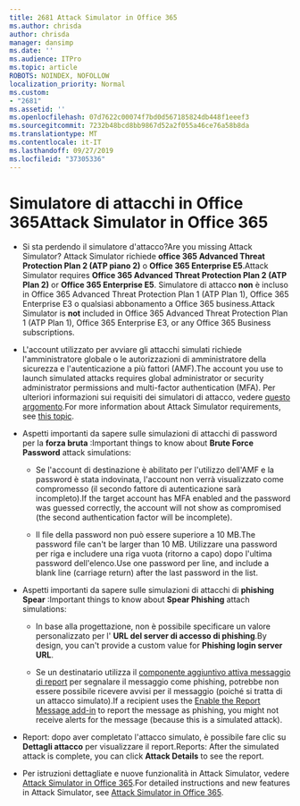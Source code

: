 ```yaml
---
title: 2681 Attack Simulator in Office 365
ms.author: chrisda
author: chrisda
manager: dansimp
ms.date: ''
ms.audience: ITPro
ms.topic: article
ROBOTS: NOINDEX, NOFOLLOW
localization_priority: Normal
ms.custom:
- "2681"
ms.assetid: ''
ms.openlocfilehash: 07d7622c00074f7bd0d567185824db448f1eeef3
ms.sourcegitcommit: 7232b48bcd8bb9867d52a2f055a46ce76a58b8da
ms.translationtype: MT
ms.contentlocale: it-IT
ms.lasthandoff: 09/27/2019
ms.locfileid: "37305336"
---
```

# <a name="attack-simulator-in-office-365"></a><span data-ttu-id="73425-102">Simulatore di attacchi in Office 365</span><span class="sxs-lookup"><span data-stu-id="73425-102">Attack Simulator in Office 365</span></span>

- <span data-ttu-id="73425-103">Si sta perdendo il simulatore d'attacco?</span><span class="sxs-lookup"><span data-stu-id="73425-103">Are you missing Attack Simulator?</span></span> <span data-ttu-id="73425-104">Attack Simulator richiede **office 365 Advanced Threat Protection Plan 2 (ATP piano 2)** o **Office 365 Enterprise E5**.</span><span class="sxs-lookup"><span data-stu-id="73425-104">Attack Simulator requires **Office 365 Advanced Threat Protection Plan 2 (ATP Plan 2)** or **Office 365 Enterprise E5**.</span></span> <span data-ttu-id="73425-105">Simulatore di attacco **non** è incluso in Office 365 Advanced Threat Protection Plan 1 (ATP Plan 1), Office 365 Enterprise E3 o qualsiasi abbonamento a Office 365 business.</span><span class="sxs-lookup"><span data-stu-id="73425-105">Attack Simulator is **not** included in Office 365 Advanced Threat Protection Plan 1 (ATP Plan 1), Office 365 Enterprise E3, or any Office 365 Business subscriptions.</span></span>

- <span data-ttu-id="73425-106">L'account utilizzato per avviare gli attacchi simulati richiede l'amministratore globale o le autorizzazioni di amministratore della sicurezza e l'autenticazione a più fattori (AMF).</span><span class="sxs-lookup"><span data-stu-id="73425-106">The account you use to launch simulated attacks requires global administrator or security administrator permissions and multi-factor authentication (MFA).</span></span> <span data-ttu-id="73425-107">Per ulteriori informazioni sui requisiti dei simulatori di attacco, vedere [questo argomento](https://docs.microsoft.com/office365/securitycompliance/attack-simulator#before-you-begin).</span><span class="sxs-lookup"><span data-stu-id="73425-107">For more information about Attack Simulator requirements, see [this topic](https://docs.microsoft.com/office365/securitycompliance/attack-simulator#before-you-begin).</span></span>

- <span data-ttu-id="73425-108">Aspetti importanti da sapere sulle simulazioni di attacchi di password per la **forza bruta** :</span><span class="sxs-lookup"><span data-stu-id="73425-108">Important things to know about **Brute Force Password** attack simulations:</span></span>

  - <span data-ttu-id="73425-109">Se l'account di destinazione è abilitato per l'utilizzo dell'AMF e la password è stata indovinata, l'account non verrà visualizzato come compromesso (il secondo fattore di autenticazione sarà incompleto).</span><span class="sxs-lookup"><span data-stu-id="73425-109">If the target account has MFA enabled and the password was guessed correctly, the account will not show as compromised (the second authentication factor will be incomplete).</span></span>

  - <span data-ttu-id="73425-110">Il file della password non può essere superiore a 10 MB.</span><span class="sxs-lookup"><span data-stu-id="73425-110">The password file can't be larger than 10 MB.</span></span> <span data-ttu-id="73425-111">Utilizzare una password per riga e includere una riga vuota (ritorno a capo) dopo l'ultima password dell'elenco.</span><span class="sxs-lookup"><span data-stu-id="73425-111">Use one password per line, and include a blank line (carriage return) after the last password in the list.</span></span>

- <span data-ttu-id="73425-112">Aspetti importanti da sapere sulle simulazioni di attacchi di **phishing Spear** :</span><span class="sxs-lookup"><span data-stu-id="73425-112">Important things to know about **Spear Phishing** attach simulations:</span></span>

  - <span data-ttu-id="73425-113">In base alla progettazione, non è possibile specificare un valore personalizzato per l' **URL del server di accesso di phishing**.</span><span class="sxs-lookup"><span data-stu-id="73425-113">By design, you can't provide a custom value for **Phishing login server URL**.</span></span>

  - <span data-ttu-id="73425-114">Se un destinatario utilizza il [componente aggiuntivo attiva messaggio di report](https://docs.microsoft.com/microsoft-365/security/office-365-security/enable-the-report-message-add-in) per segnalare il messaggio come phishing, potrebbe non essere possibile ricevere avvisi per il messaggio (poiché si tratta di un attacco simulato).</span><span class="sxs-lookup"><span data-stu-id="73425-114">If a recipient uses the [Enable the Report Message add-in](https://docs.microsoft.com/microsoft-365/security/office-365-security/enable-the-report-message-add-in) to report the message as phishing, you might not receive alerts for the message (because this is a simulated attack).</span></span>

- <span data-ttu-id="73425-115">Report: dopo aver completato l'attacco simulato, è possibile fare clic su **Dettagli attacco** per visualizzare il report.</span><span class="sxs-lookup"><span data-stu-id="73425-115">Reports: After the simulated attack is complete, you can click **Attack Details** to see the report.</span></span>

- <span data-ttu-id="73425-116">Per istruzioni dettagliate e nuove funzionalità in Attack Simulator, vedere [Attack Simulator in Office 365](https://docs.microsoft.com/microsoft-365/security/office-365-security/attack-simulator).</span><span class="sxs-lookup"><span data-stu-id="73425-116">For detailed instructions and new features in Attack Simulator, see [Attack Simulator in Office 365](https://docs.microsoft.com/microsoft-365/security/office-365-security/attack-simulator).</span></span>

